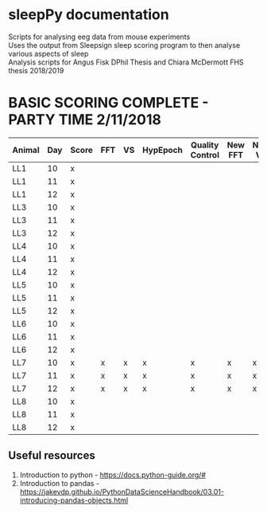 # sleepPy documentation  

Scripts for analysing eeg data from mouse experiments  
Uses the output from 
Sleepsign sleep scoring program 
to then analyse various aspects of sleep  
Analysis scripts for Angus Fisk DPhil Thesis
and Chiara McDermott FHS thesis 2018/2019  

# BASIC SCORING COMPLETE - PARTY TIME 2/11/2018


| Animal | Day | Score | FFT | VS | HypEpoch | Quality Control | New FFT | New VS | Final Hyp |  
|---|---|---|---|---|---|---|---|---|---|  
|LL1|10|x||||||||  
|LL1|11|x||||||||  
|LL1|12|x||||||||  
|LL3|10|x|||||||||  
|LL3|11|x|||||||||  
|LL3|12|x|||||||||  
|LL4|10|x|||||||||   
|LL4|11|x|||||||||   
|LL4|12|x|||||||||   
|LL5|10|x|||||||||   
|LL5|11|x||||||||   
|LL5|12|x||||||||   
|LL6|10|x|||||||||   
|LL6|11|x|||||||||   
|LL6|12|x|||||||||   
|LL7|10|x|x|x|x|x|x|x|x|x|   
|LL7|11|x|x|x|x|x|x|x|x|x|  
|LL7|12|x|x|x|x|x|x|x|x|x|  
|LL8|10|x|||||||||   
|LL8|11|x|||||||||   
|LL8|12|x|||||||||   
## Useful resources  

1. Introduction to python - https://docs.python-guide.org/# 
2. Introduction to pandas - https://jakevdp.github.io/PythonDataScienceHandbook/03.01-introducing-pandas-objects.html 
